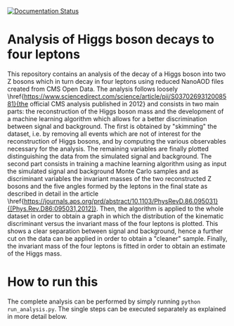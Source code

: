 <a href='https://higgstofourleptons-8tev.readthedocs.io/en/latest/'>
    <img src='https://readthedocs.org/projects/higgstofourleptons-8tev/badge/?version=latest' alt='Documentation Status' />
</a>

# Analysis of Higgs boson decays to four leptons

This repository contains an analysis of the decay of a Higgs boson into two Z bosons which in turn decay in four leptons using reduced NanoAOD files created from CMS Open Data. The analysis follows loosely 
\href{https://www.sciencedirect.com/science/article/pii/S0370269312008581}{the official CMS analysis published in 2012} and
consists in two main parts: the reconstruction of the Higgs boson mass and 
the development of a machine learning algorithm which allows for a better 
discrimination between signal and background. The first is obtained by "skimming" 
the dataset, i.e. by removing all events which are not of interest for the reconstruction
of Higgs bosons, and by computing the various observables necessary for the analysis.
The remaining variables are finally plotted distinguishing the data from the simulated 
signal and background. The second part consists in training a machine learning algorithm
using as input the simulated signal and background Monte Carlo samples and as discriminant
variables the invariant masses of the two reconstructed Z bosons and the five angles 
formed by the leptons in the final state as described in detail in the article 
\href{https://journals.aps.org/prd/abstract/10.1103/PhysRevD.86.095031}{[Phys.Rev.D86:095031,2012]}. 
Then, the algorithm is applied to the whole dataset in order to obtain a graph in which the 
distribution of the kinematic discriminant versus the invariant mass of the four leptons is plotted.
This shows a clear separation between signal and background, hence a further cut on the data can be 
applied in order to obtain a "cleaner" sample. Finally, the invariant mass of the four leptons 
is fitted in order to obtain an estimate of the Higgs mass.

# How to run this

The complete analysis can be performed by simply running `python run_analysis.py`. The single steps can be executed separately as explained in more detail below.



